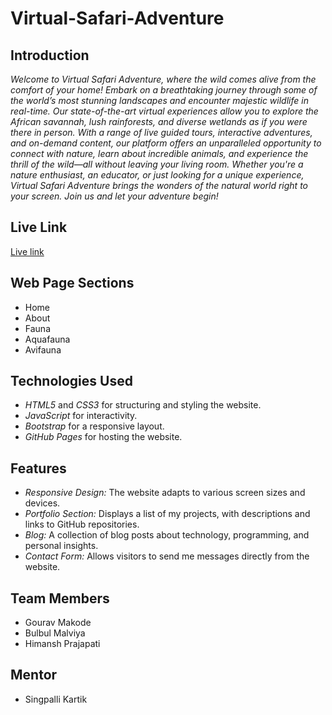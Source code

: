 # Virtual-Safari-Adventure

## Introduction
*Welcome to Virtual Safari Adventure, where the wild comes alive from the comfort of your home! 
Embark on a breathtaking journey through some of the world’s most stunning landscapes and encounter
majestic wildlife in real-time. Our state-of-the-art virtual experiences allow you to explore the
African savannah, lush rainforests, and diverse wetlands as if you were there in person. With a
range of live guided tours, interactive adventures, and on-demand content, our platform offers an
unparalleled opportunity to connect with nature, learn about incredible animals, and experience the
thrill of the wild—all without leaving your living room. Whether you're a nature enthusiast, an
educator, or just looking for a unique experience, Virtual Safari Adventure brings the wonders of
the natural world right to your screen. Join us and let your adventure begin!*

## Live Link
[Live link](https://gt0srt.github.io/Virtual-Safari-Adventure/home.html)

## Web Page Sections
- Home
- About
- Fauna
- Aquafauna
- Avifauna

## Technologies Used
- *HTML5* and *CSS3* for structuring and styling the website.
- *JavaScript* for interactivity.
- *Bootstrap* for a responsive layout.
- *GitHub Pages* for hosting the website.

## Features
- *Responsive Design:* The website adapts to various screen sizes and devices.
- *Portfolio Section:* Displays a list of my projects, with descriptions and links to GitHub repositories.
- *Blog:* A collection of blog posts about technology, programming, and personal insights.
- *Contact Form:* Allows visitors to send me messages directly from the website.

## Team Members
- Gourav Makode
- Bulbul Malviya
- Himansh Prajapati

## Mentor
- Singpalli Kartik
